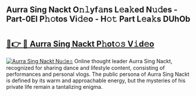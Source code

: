 ## Aurra Sing Nackt O𝚗𝚕yf𝚊ns L𝚎a𝚔ed N𝚞𝚍es - Part-0El P𝚑𝚘tos Vi𝚍𝚎o - H𝚘𝚝 Part L𝚎a𝚔s DUhOb

# <h2><a href="http://kf8cupi.oniu.top/?m=Aurra+Sing+Nackt">🔗👉 🔴 Aurra Sing Nackt P𝚑ot𝚘𝚜 V𝚒d𝚎o</a></h2>

[![Aurra Sing Nackt Nu𝚍e𝚜](https://i.imgur.com/0qMVB7G.gif)](http://kf8cupi.oniu.top/?m=Aurra+Sing+Nackt)
Online thought leader Aurra Sing Nackt, recognized for sharing dance and lifestyle content, consisting of performances and personal vlogs. The public persona of Aurra Sing Nackt is defined by its warm and approachable energy, but the mysteries of his private life remain a tantalizing enigma.  
